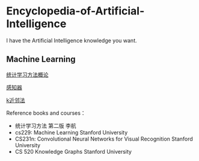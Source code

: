 # Encyclopedia-of-Artificial-Intelligence
I have the Artificial Intelligence knowledge you want. 	 
## Machine Learning
[统计学习方法概论](https://github.com/WenkeHuang/Encyclopedia-of-Artificial-Intelligence/blob/master/Machine%20Learning/%E7%BB%9F%E8%AE%A1%E5%AD%A6%E4%B9%A0%E6%96%B9%E6%B3%95%E6%A6%82%E8%AE%BA.md)

[感知器](https://github.com/WenkeHuang/Encyclopedia-of-Artificial-Intelligence/blob/master/Machine%20Learning/%E6%84%9F%E7%9F%A5%E5%99%A8.md)

[k近邻法](https://github.com/WenkeHuang/Encyclopedia-of-Artificial-Intelligence/blob/master/Machine%20Learning/k%E8%BF%91%E9%82%BB%E6%B3%95.md)

Reference books and courses：
- 统计学习方法 第二版 李航
- cs229: Machine Learning Stanford University
- CS231n: Convolutional Neural Networks for Visual Recognition Stanford University
- CS 520 Knowledge Graphs Stanford University
